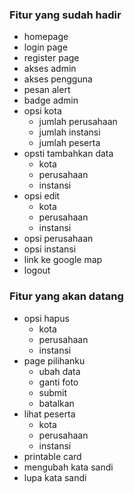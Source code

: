### Fitur yang sudah hadir

- homepage
- login page
- register page
- akses admin
- akses pengguna
- pesan alert
- badge admin
- opsi kota
	- jumlah perusahaan 
	- jumlah instansi
	- jumlah peserta
- opsti tambahkan data
	- kota
	- perusahaan
	- instansi
- opsi edit
	- kota
	- perusahaan
	- instansi
- opsi perusahaan
- opsi instansi
- link ke google map
- logout


### Fitur yang akan datang

- opsi hapus
	- kota
	- perusahaan
	- instansi
- page pilihanku
	- ubah data
	- ganti foto
	- submit
	- batalkan
- lihat peserta
	- kota
	- perusahaan
	- instansi
- printable card
- mengubah kata sandi
- lupa kata sandi
